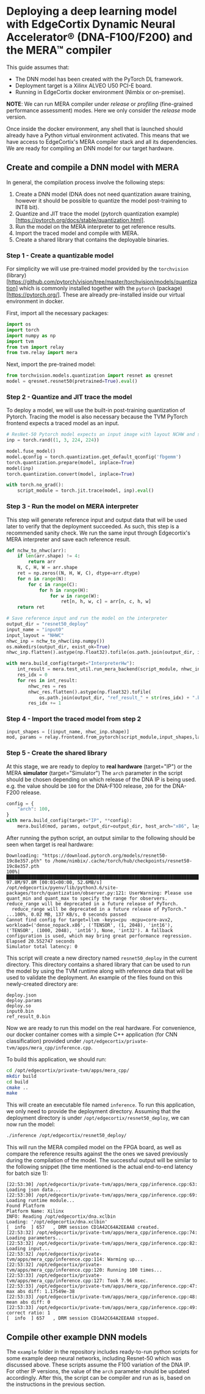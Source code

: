 
# Deploying a deep learning model with EdgeCortix Dynamic Neural Accelerator® (DNA-F100/F200) and the MERA™ compiler

This guide assumes that:
- The DNN model has been created with the PyTorch DL framework.
- Deployment target is a Xilinx ALVEO U50 PCI-E board.
- Running in EdgeCortix docker environment (Nimbix or on-premise).

**NOTE**: We can run MERA compiler under *release* or *profiling* (fine-grained performance assessment) modes. Here we only consider the *release* mode version. 

Once inside the docker environment, any shell that is launched should already have a Python virtual environment activated. This means that we have access to EdgeCortix's MERA compiler stack and all its dependencies. We are ready for compiling an DNN model for our target hardware.

## Create and compile a DNN model with MERA
In general, the compilation process involve the following steps:

1. Create a DNN model (DNA does not need quantization aware training, however it should be possible to quantize the model post-training to INT8 bit).
2. Quantize and JIT trace the model (pytorch quantization example)[https://pytorch.org/docs/stable/quantization.html].
3. Run the model on the MERA interpreter to get reference results.
4. Import the traced model and compile with MERA.
5. Create a shared library that contains the deployable binaries.

### Step 1 - Create a quantizable model

For simplicity we will use pre-trained model provided by the `torchvision` (library)[https://github.com/pytorch/vision/tree/master/torchvision/models/quantization] which is commonly installed together with the `pytorch` (package)[https://pytorch.org/]. These are already pre-installed inside our virtual environment in docker.

First, import all the necessary packages:

```python
import os
import torch
import numpy as np
import tvm
from tvm import relay
from tvm.relay import mera
```

Next, import the pre-trained model:

```python
from torchvision.models.quantization import resnet as qresnet
model = qresnet.resnet50(pretrained=True).eval()
```

### Step 2 - Quantize and JIT trace the model

To deploy a model, we will use the built-in post-training quantization of Pytorch. Tracing the model is also necessary because the TVM PyTorch frontend expects a traced model as an input.

```python
# ResNet-50 Pytorch model expects an input image with layout NCHW and size 224x224. We create a random input tensor for our test
inp = torch.rand((1, 3, 224, 224))

model.fuse_model()
model.qconfig = torch.quantization.get_default_qconfig('fbgemm')
torch.quantization.prepare(model, inplace=True)
model(inp)
torch.quantization.convert(model, inplace=True)

with torch.no_grad():
    script_module = torch.jit.trace(model, inp).eval()
```

### Step 3 - Run the model on MERA interpreter

This step will generate reference input and output data that will be used later to verify that the deployment succeeded. As such, this step is a recommended sanity check. We run the same input through Edgecortix's MERA interpreter and save each reference result.

```python
def nchw_to_nhwc(arr):
    if len(arr.shape) != 4:
        return arr
    N, C, H, W = arr.shape
    ret = np.zeros((N, H, W, C), dtype=arr.dtype)
    for n in range(N):
        for c in range(C):
            for h in range(H):
                for w in range(W):
                    ret[n, h, w, c] = arr[n, c, h, w]
    return ret

# Save reference input and run the model on the interpreter
output_dir = "resnet50_deploy"
input_name = "input0"
input_layout = "NHWC"
nhwc_inp = nchw_to_nhwc(inp.numpy())
os.makedirs(output_dir, exist_ok=True)
nhwc_inp.flatten().astype(np.float32).tofile(os.path.join(output_dir, input_name+".bin"))

with mera.build_config(target="InterpreterHw"):
    int_result = mera.test_util.run_mera_backend(script_module, nhwc_inp, layout="NHWC")
    res_idx = 0
    for res in int_result:
        nhwc_res = res
        nhwc_res.flatten().astype(np.float32).tofile(
            os.path.join(output_dir, "ref_result_" + str(res_idx) + ".bin"))
        res_idx += 1
```

### Step 4 - Import the traced model from step 2

```python
input_shapes = [(input_name, nhwc_inp.shape)]
mod, params = relay.frontend.from_pytorch(script_module,input_shapes,layout=input_layout)
```

### Step 5 - Create the shared library

At this stage, we are ready to deploy to **real hardware** (target="IP") or the MERA **simulator** (target="Simulator") The `arch` parameter in the script should be chosen depending on which release of the DNA IP is being used. e.g. the value should be `100` for the DNA-F100 release, `200` for the DNA-F200 release.

```python
config = {
    "arch": 100,
}
with mera.build_config(target="IP", **config):
    mera.build(mod, params, output_dir=output_dir, host_arch="x86", layout=input_layout)
```

After running the python script, an output similar to the following should be seen when target is real hardware:

```
Downloading: "https://download.pytorch.org/models/resnet50-19c8e357.pth" to /home/nimbix/.cache/torch/hub/checkpoints/resnet50-19c8e357.pth
100%|██████████████████████████████████████████████████████████████████████████████████████████████████████████████████████| 97.8M/97.8M [00:01<00:00, 52.6MB/s]
/opt/edgecortix/pyenv/lib/python3.6/site-packages/torch/quantization/observer.py:121: UserWarning: Please use quant_min and quant_max to specify the range for observers.                     reduce_range will be deprecated in a future release of PyTorch.
  reduce_range will be deprecated in a future release of PyTorch."
...100%, 0.02 MB, 137 KB/s, 0 seconds passed
Cannot find config for target=llvm -keys=cpu -mcpu=core-avx2, workload=('dense_nopack.x86', ('TENSOR', (1, 2048), 'int16'), ('TENSOR', (1000, 2048), 'int16'), None, 'int32'). A fallback configuration is used, which may bring great performance regression.
Elapsed 20.552747 seconds
Simulator total latency: 0
```

This script will create a new directory named `resnet50_deploy` in the current directory. This directory contains a shared library that can be used to run the model by using the TVM runtime along with reference data that will be used to validate the deployment. An example of the files found on this newly-created directory are:

```
deploy.json
deploy.params
deploy.so
input0.bin
ref_result_0.bin
```

Now we are ready to run this model on the real hardware. For convenience, our docker container comes with a simple C++ application (for CNN classification) provided under `/opt/edgecortix/private-tvm/apps/mera_cpp/inference.cpp`.

To build this application, we should run:

```bash
cd /opt/edgecortix/private-tvm/apps/mera_cpp/
mkdir build
cd build
cmake ..
make
```

This will create an executable file named `inference`. To run this application, we only need to provide the deployment directory. Assuming that the deployment directory is under `/opt/edgecortix/resnet50_deploy`, we can now run the model:

```bash
./inference /opt/edgecortix/resnet50_deploy/
```

This will run the MERA compiled model on the FPGA board, as well as compare the reference results against the the ones we saved previously during the compilation of the model. The successful output will be similar to the following snippet (the time mentioned is the actual end-to-end latency for batch size 1):

```
[22:53:30] /opt/edgecortix/private-tvm/apps/mera_cpp/inference.cpp:63: Loading json data...
[22:53:30] /opt/edgecortix/private-tvm/apps/mera_cpp/inference.cpp:69: Loading runtime module...
Found Platform
Platform Name: Xilinx
INFO: Reading /opt/edgecortix/dna.xclbin
Loading: '/opt/edgecortix/dna.xclbin'
[  info  ] 657   , DRM session CD1A42C64A2EEAA8 created.
[22:53:32] /opt/edgecortix/private-tvm/apps/mera_cpp/inference.cpp:74: Loading parameters...
[22:53:32] /opt/edgecortix/private-tvm/apps/mera_cpp/inference.cpp:82: Loading input...
[22:53:32] /opt/edgecortix/private-tvm/apps/mera_cpp/inference.cpp:114: Warming up...
[22:53:32] /opt/edgecortix/private-tvm/apps/mera_cpp/inference.cpp:120: Running 100 times...
[22:53:33] /opt/edgecortix/private-tvm/apps/mera_cpp/inference.cpp:127: Took 7.96 msec.
[22:53:33] /opt/edgecortix/private-tvm/apps/mera_cpp/inference.cpp:47: max abs diff: 1.17549e-38
[22:53:33] /opt/edgecortix/private-tvm/apps/mera_cpp/inference.cpp:48: mean abs diff: 0
[22:53:33] /opt/edgecortix/private-tvm/apps/mera_cpp/inference.cpp:49: correct ratio: 1
[  info  ] 657   , DRM session CD1A42C64A2EEAA8 stopped.
```

## Compile other example DNN models
The `example` folder in the repository includes ready-to-run python scripts for some example deep neural networks, including Resnet-50 which was discussed above. These scripts assume the F100 variation of the DNA IP. For other IP versions, the value of the `arch` parameter should be updated accordingly. After this, the script can be compiler and run as is, based on the instructions in the previous section.
